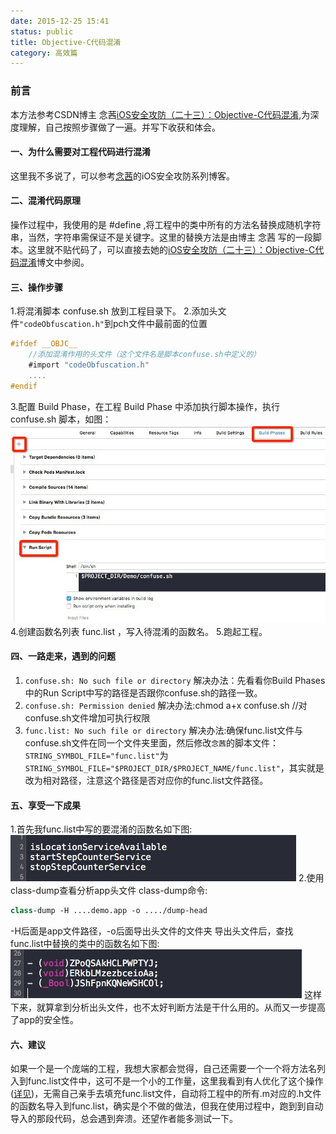 ```yaml
---
date: 2015-12-25 15:41
status: public
title: Objective-C代码混淆
category: 高效篇
---
```


### 前言
本方法参考CSDN博主 念茜[iOS安全攻防（二十三）：Objective-C代码混淆](http://blog.csdn.net/yiyaaixuexi/article/details/29201699),为深度理解，自己按照步骤做了一遍。并写下收获和体会。

#### 一、为什么需要对工程代码进行混淆
这里我不多说了，可以参考[念茜](http://my.csdn.net/yiyaaixuexi)的iOS安全攻防系列博客。

#### 二、混淆代码原理
操作过程中，我使用的是 #define ,将工程中的类中所有的方法名替换成随机字符串，当然，字符串需保证不是关键字。这里的替换方法是由博主 念茜 写的一段脚本。这里就不贴代码了，可以直接去她的[iOS安全攻防（二十三）：Objective-C代码混淆](http://blog.csdn.net/yiyaaixuexi/article/details/29201699)博文中参阅。

#### 三、操作步骤
1.将混淆脚本 confuse.sh 放到工程目录下。
2.添加头文件```"codeObfuscation.h"```到pch文件中最前面的位置
```objective-c
#ifdef __OBJC__ 
    //添加混淆作用的头文件（这个文件名是脚本confuse.sh中定义的）  
    #import "codeObfuscation.h"  
    ....
#endif 
```
3.配置 Build Phase，在工程 Build Phase 中添加执行脚本操作，执行 confuse.sh 脚本，如图：
![](/images/48D4E311-9DA2-4A18-A16C-BAF46CAEEE5C.jpg)
4.创建函数名列表 func.list ，写入待混淆的函数名。
5.跑起工程。

#### 四、一路走来，遇到的问题
1. `confuse.sh: No such file or directory`
解决办法：先看看你Build Phases中的Run Script中写的路径是否跟你confuse.sh的路径一致。
2. `confuse.sh: Permission denied`
解决办法:chmod a+x confuse.sh  //对confuse.sh文件增加可执行权限
3. `func.list: No such file or directory`
解决办法:确保func.list文件与confuse.sh文件在同一个文件夹里面，然后修改`念茜`的脚本文件：`STRING_SYMBOL_FILE="func.list"`为`STRING_SYMBOL_FILE="$PROJECT_DIR/$PROJECT_NAME/func.list"`，其实就是改为相对路径，注意这个路径是否对应你的func.list文件路径。

#### 五、享受一下成果
1.首先我func.list中写的要混淆的函数名如下图:
![](/images/0A2DD61D-5C75-4F36-B7A5-A01A14D75040.jpg)
2.使用class-dump查看分析app头文件
class-dump命令:
```swift
class-dump -H ....demo.app -o ..../dump-head
```
-H后面是app文件路径，-o后面导出头文件的文件夹
导出头文件后，查找func.list中替换的类中的函数名如下图:
![](/images/DEF7F821-515F-467E-B1EE-1123F1CC2F4B.jpg)
这样下来，就算拿到分析出头文件，也不太好判断方法是干什么用的。从而又一步提高了app的安全性。

#### 六、建议
如果一个是一个庞端的工程，我想大家都会觉得，自己还需要一个一个将方法名列入到func.list文件中，这可不是一个小的工作量，这里我看到有人优化了这个操作([详见](http://blog.csdn.net/yxh265/article/details/38438959))，无需自己亲手去填充func.list文件，自动将工程中的所有.m对应的.h文件的函数名导入到func.list，确实是个不做的做法，但我在使用过程中，跑到到自动导入的那段代码，总会遇到奔溃。还望作者能多测试一下。